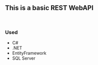 <h2>This is a basic REST WebAPI </h2><br>
<h3>Used</h3>
<ul>
  <li>C#</li>
  <li>.NET</li>
  <li>EntityFramework</li>
  <li>SQL Server</li>
</ul>
